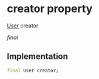


# creator property







[User](../../models_user_user_info/User-class.md) creator
  
_<span class="feature">final</span>_






## Implementation

```dart
final User creator;
```







